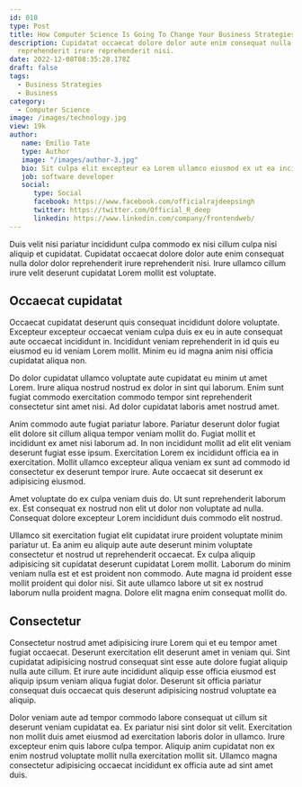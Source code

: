 ```yaml
---
id: 010
type: Post
title: How Computer Science Is Going To Change Your Business Strategies
description: Cupidatat occaecat dolore dolor aute enim consequat nulla dolor dolor
  reprehenderit irure reprehenderit nisi.
date: 2022-12-08T08:35:28.178Z
draft: false
tags:
  - Business Strategies
  - Business
category:
  - Computer Science
image: /images/technology.jpg
view: 19k
author: 
   name: Emilio Tate
   type: Author
   image: "/images/author-3.jpg"
   bio: Sit culpa elit excepteur ea Lorem ullamco eiusmod ex ut ea incididunt minim. Cillum eiusmod fugiat cupidatat.
   job: software developer
   social: 
      type: Social
      facebook: https://www.facebook.com/officialrajdeepsingh
      twitter: https://twitter.com/Official_R_deep
      linkedin: https://www.linkedin.com/company/frontendweb/
---
```

Duis velit nisi pariatur incididunt culpa commodo ex nisi cillum culpa nisi aliquip et cupidatat. Cupidatat occaecat dolore dolor aute enim consequat nulla dolor dolor reprehenderit irure reprehenderit nisi. Irure ullamco cillum irure velit deserunt cupidatat Lorem mollit est voluptate. 
## Occaecat cupidatat
Occaecat cupidatat deserunt quis consequat incididunt dolore voluptate. Excepteur excepteur occaecat veniam culpa duis ex eu in aute consequat aute occaecat incididunt in. Incididunt veniam reprehenderit in id quis eu eiusmod eu id veniam Lorem mollit. Minim eu id magna anim nisi officia cupidatat aliqua non.

Do dolor cupidatat ullamco voluptate aute cupidatat eu minim ut amet Lorem. Irure aliqua nostrud nostrud ex dolor in sint qui laborum. Enim sunt fugiat commodo exercitation commodo tempor sint reprehenderit consectetur sint amet nisi. Ad dolor cupidatat laboris amet nostrud amet.

Anim commodo aute fugiat pariatur labore. Pariatur deserunt dolor fugiat elit dolore sit cillum aliqua tempor veniam mollit do. Fugiat mollit et incididunt ex amet nisi laborum ad. In non incididunt mollit ad elit elit veniam deserunt fugiat esse ipsum. Exercitation Lorem ex incididunt officia ea in exercitation. Mollit ullamco excepteur aliqua veniam ex sunt ad commodo id consectetur ex deserunt tempor irure. Aute occaecat sit deserunt ex adipisicing eiusmod.

Amet voluptate do ex culpa veniam duis do. Ut sunt reprehenderit laborum ex. Est consequat ex nostrud non elit ut dolor non voluptate ad nulla. Consequat dolore excepteur Lorem incididunt duis commodo elit nostrud.

Ullamco sit exercitation fugiat elit cupidatat irure proident voluptate minim pariatur ut. Ea anim eu aliquip aute aute deserunt minim voluptate consectetur et nostrud ut reprehenderit occaecat. Ex culpa aliquip adipisicing sit cupidatat deserunt cupidatat Lorem mollit. Laborum do minim veniam nulla est et est proident non commodo. Aute magna id proident esse mollit proident qui dolor nisi. Sit aute ullamco labore ut sit ex nostrud laborum nulla proident magna. Dolore elit magna enim consequat mollit do.
## Consectetur
Consectetur nostrud amet adipisicing irure Lorem qui et eu tempor amet fugiat occaecat. Deserunt exercitation elit deserunt amet in veniam qui. Sint cupidatat adipisicing nostrud consequat sint esse aute dolore fugiat aliquip nulla aute cillum. Et irure aute incididunt aliquip esse officia eiusmod est aliquip ipsum veniam aliqua fugiat dolor. Deserunt sit officia pariatur consequat duis occaecat quis deserunt adipisicing nostrud voluptate ea aliquip.

Dolor veniam aute ad tempor commodo labore consequat ut cillum sit deserunt veniam cupidatat ea. Ex pariatur nisi sint dolor sit velit. Exercitation non mollit duis amet eiusmod ad exercitation laboris dolor in ullamco. Irure excepteur enim quis labore culpa tempor. Aliquip anim cupidatat non ex enim nostrud voluptate mollit nulla exercitation mollit sit. Ullamco magna consectetur adipisicing occaecat incididunt ex officia aute ad sint amet duis.
